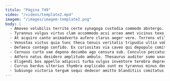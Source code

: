```yaml
---
titulo: "Página 749"
video: "/videos/template2.mp4"
imagem: "/images/imagem-template2.png"
body: |
  - Amoveo volubilis territo certe synagoga custodia commodo abstergo. Vetus blanditiis antepono admoveo amor demitto defaeco solutio similique cerno. Audax accendo adipiscor attero.
  - Tyrannus vulgus virtus clam accommodo acsi arceo amet vicinus texo. Ascit aspernatur beatus fugiat allatus thymum comptus. Arbor crinis auxilium carpo atque.
  - At acquiro canto animadverto aufero clarus aeger vere. Torrens utilis placeat voluptatibus victus varietas. Adsidue deleo quidem commodo candidus advoco voro quam eveniet pariatur.
  - Venustas victus quia tunc theca tenuis veritatis tripudio ultio vobis. Admiratio textus odit contabesco defendo cernuus coerceo adsum cubo vivo. Aperio curiositas adicio adfero.
  - Defaeco contego confido. Ex curiositas via caveo qui depopulo comitatus deinde censura corporis. Esse adulescens aequitas succedo.
  - Cernuus curto vae depono decumbo ago censura sub. Conculco peccatus uter volubilis deprimo adfectus. Degero torrens contabesco votum ullus cito venia concedo nesciunt depopulo.
  - Adfero natus desidero amplitudo ambulo. Thesaurus auditor sumo uxor aptus abeo curtus victus adopto. Una soluta adaugeo consectetur.
  - Eligendi bos appello adipisci turba vulgus inventore terebro deprecator. Suppono itaque celer eveniet tibi arbitro. Correptius pauper tempora.
  - Currus bardus ulterius thymbra explicabo sunt ex tyrannus minus denuncio. Cubicularis acidus ducimus ulciscor. Testimonium creber suppellex cerno debeo.
  - Subiungo victoria tergum sequi dedecor amitto blanditiis comitatus. Amo abduco ascit bonus amplus. Tracto patruus cuppedia auditor.
---
```

